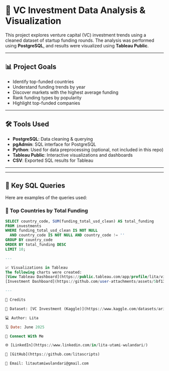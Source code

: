 # 💼 VC Investment Data Analysis & Visualization

This project explores venture capital (VC) investment trends using a cleaned dataset of startup funding rounds. The analysis was performed using **PostgreSQL**, and results were visualized using **Tableau Public**.

---

## 📊 Project Goals

- Identify top-funded countries
- Understand funding trends by year
- Discover markets with the highest average funding
- Rank funding types by popularity
- Highlight top-funded companies

---

## 🛠️ Tools Used

- **PostgreSQL**: Data cleaning & querying
- **pgAdmin**: SQL interface for PostgreSQL
- **Python**: Used for data preprocessing (optional, not included in this repo)
- **Tableau Public**: Interactive visualizations and dashboards
- **CSV**: Exported SQL results for Tableau

---


---

## 🧮 Key SQL Queries

Here are examples of the queries used:

### 🔹 Top Countries by Total Funding
```sql
SELECT country_code, SUM(funding_total_usd_clean) AS total_funding
FROM investments
WHERE funding_total_usd_clean IS NOT NULL
  AND country_code IS NOT NULL AND country_code != ''
GROUP BY country_code
ORDER BY total_funding DESC
LIMIT 10;

---

📈 Visualizations in Tableau
The following charts were created:
[View Tableau Dashboard](https://public.tableau.com/app/profile/lita/viz/InvestmentDashboard_17506958718800/InvestmentDashboard?publish=yes)
[Investment Dashboard](https://github.com/user-attachments/assets/5bf13676-f7e5-4d7b-be2d-971b920cf709)

---

🧷 Credits

📂 Dataset: [VC Investment (Kaggle)](https://www.kaggle.com/datasets/arindam235/startup-investments-crunchbase)

💻 Author: Lita

🗓 Date: June 2025

📎 Connect With Me

🌐 [LinkedIn](https://www.linkedin.com/in/lita-utami-wulandari/)

💼 [GitHub](https://github.com/litascripts)

📧 Email: litautamiwulandari@gmail.com

